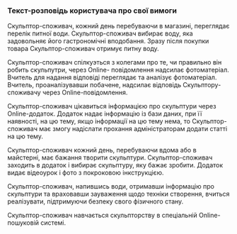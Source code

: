 ### Текст-розповідь користувача про свої вимоги

  Скульптор-споживач, кожний день перебуваючи в магазині, переглядає перелік питної води.
  Скульптор-споживач вибирає воду, яка задовольняє його гастрономічні вподобання.
 Зразу  після покупки товара Скульптор-споживач отримує питну воду.

 Скульптор-споживач спілкуэться з колегами про те, чи правильно він робить скульпутри,  через  Online- повідомлення надсилає фотоматеріал. 
  Вчитель для надання відповіді переглядає та аналізує фотоматеріал.
   Вчитель, проаналізувавши побачене, надсилає відповідь Скульптору-споживачу через Online-повідомлення.

 Скульптор-споживач цікавиться інформацією про скульптури  через  Online-додаток. 
  Додаток надає інформацію із бази даних, при її наявності, на цю тему, якщо інформації на цю тему нема, то Скульптор-споживач має змогу надіслати прохання адміністраторам додати  статті на цю тему.

 Скульптор-споживач кожний день, перебуваючи вдома або в майстерні, має бажання творити скульптури.
  Скульптор-споживач заходить в додаток і вибирає скульптуру, яку бажає зробити.
    Додаток видає відеоурок і фото з покроковою інкструкцією. 
    
Скульптор-споживач, напившись води, отримавши інформацію про скульптури  та враховавши зауваження щодо техніки створення, вчиться реалізувати, підтримуючи безпеку свого фізичного стану.
 
  Скульптор-споживач навчається скульпторству в спеціальній Online-пошуковій системі.
